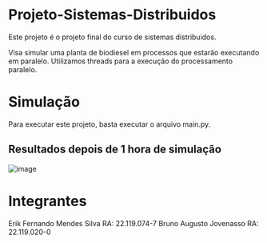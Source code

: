 # Projeto-Sistemas-Distribuidos

Este projeto é o projeto final do curso de sistemas distribuidos. 

Visa simular uma planta de biodiesel em processos que estarão executando em paralelo. Utilizamos threads para a execução do processamento paralelo.


# Simulação
Para executar este projeto, basta executar o arquivo main.py.

## Resultados depois de 1 hora de simulação
![image](https://user-images.githubusercontent.com/70040215/170545430-62e7cf6a-2e79-4fa8-9b9c-61119199932c.png)


# Integrantes

Erik Fernando Mendes Silva RA: 22.119.074-7
Bruno Augusto Jovenasso RA: 22.119.020-0
